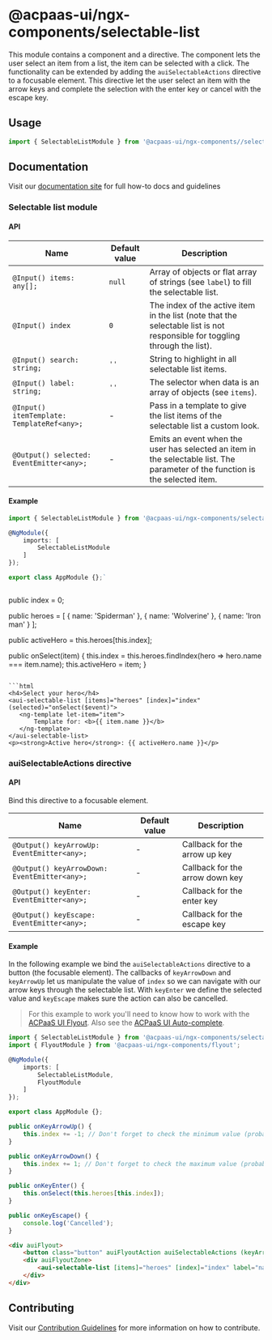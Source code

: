 # @acpaas-ui/ngx-components/selectable-list

This module contains a component and a directive. The component lets the user select an item from a list, the item can be selected with a click.
The functionality can be extended by adding the `auiSelectableActions` directive to a focusable element. This directive let the user select an item with the arrow keys and complete the selection with the enter key or cancel with the escape key.

## Usage

```typescript
import { SelectableListModule } from '@acpaas-ui/ngx-components//selectable-list'`;
```

## Documentation

Visit our [documentation site](https://acpaas-ui.digipolis.be/) for full how-to docs and guidelines

### Selectable list module

#### API

| Name         | Default value | Description |
| -----------  | ------ | -------------------------- |
| `@Input() items: any[];` | `null` | Array of objects or flat array of strings (see `label`) to fill the selectable list. |
| `@Input() index` | `0` | The index of the active item in the list (note that the selectable list is not responsible for toggling through the list). |
| `@Input() search: string;` | `''` | String to highlight in all selectable list items. |
| `@Input() label: string;` | `''` | The selector when data is an array of objects (see `items`). |
| `@Input() itemTemplate: TemplateRef<any>;` | - | Pass in a template to give the list items of the selectable list a custom look. |
| `@Output() selected: EventEmitter<any>;` | - | Emits an event when the user has selected an item in the selectable list. The parameter of the function is the selected item. |

#### Example

```typescript
import { SelectableListModule } from '@acpaas-ui/ngx-components/selectable-list';

@NgModule({
	imports: [
		SelectableListModule
	]
});

export class AppModule {};`
```
```typescript
```
public index = 0;

public heroes = [
    { name: 'Spiderman' },
    { name: 'Wolverine' },
    { name: 'Iron man' }
];

public activeHero = this.heroes[this.index];

public onSelect(item) {
	this.index = this.heroes.findIndex(hero => hero.name === item.name);
	this.activeHero = item;
}
```

```html
<h4>Select your hero</h4>
<aui-selectable-list [items]="heroes" [index]="index" (selected)="onSelect($event)">
   <ng-template let-item="item">
       Template for: <b>{{ item.name }}</b>
   </ng-template>
</aui-selectable-list>
<p><strong>Active hero</strong>: {{ activeHero.name }}</p>
```

### auiSelectableActions directive

#### API

Bind this directive to a focusable element.

| Name         | Default value | Description |
| -----------  | ------ | -------------------------- |
| `@Output() keyArrowUp: EventEmitter<any>;` | - | Callback for the arrow up key |
| `@Output() keyArrowDown: EventEmitter<any>;` | - | Callback for the arrow down key |
| `@Output() keyEnter: EventEmitter<any>;` | - | Callback for the enter key |
| `@Output() keyEscape: EventEmitter<any>;` | - | Callback for the escape key |

#### Example

In the following example we bind the `auiSelectableActions` directive to a button (the focusable element). The callbacks of `keyArrowDown` and `keyArrowUp` let us manipulate the value of `index` so we can navigate with our arrow keys through the selectable list. With `keyEnter` we define the selected value and `keyEscape` makes sure the action can also be cancelled.

> For this example to work you'll need to know how to work with the [ACPaaS UI Flyout](./packages/flyout/README.md). Also see the [ACPaaS UI Auto-complete](./packages/forms/src/lib/auto-complete/README.md).

```typescript
import { SelectableListModule } from '@acpaas-ui/ngx-components/selectable-list';
import { FlyoutModule } from '@acpaas-ui/ngx-components/flyout';

@NgModule({
	imports: [
		SelectableListModule,
		FlyoutModule
	]
});

export class AppModule {};
```

```typescript
public onKeyArrowUp() {
    this.index += -1; // Don't forget to check the minimum value (probably 0 or -1)
}

public onKeyArrowDown() {
    this.index += 1; // Don't forget to check the maximum value (probably the length of the heroes array - 1)
}

public onKeyEnter() {
	this.onSelect(this.heroes[this.index]);
}

public onKeyEscape() {
    console.log('Cancelled');
}
```

```html
<div auiFlyout>
    <button class="button" auiFlyoutAction auiSelectableActions (keyArrowUp)="onKeyArrowUp()" (keyArrowDown)="onKeyArrowDown()" (keyEnter)="onKeyEnter()" (keyEscape)="onKeyEscape()">Heroes</button>
    <div auiFlyoutZone>
        <aui-selectable-list [items]="heroes" [index]="index" label="name" (selected)="onSelect($event)"></aui-selectable-list>
    </div>
</div>
```

## Contributing

Visit our [Contribution Guidelines](./contribute.md) for more information on how to contribute.
